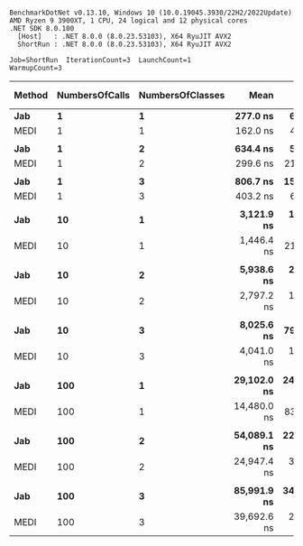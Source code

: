 ```

BenchmarkDotNet v0.13.10, Windows 10 (10.0.19045.3930/22H2/2022Update)
AMD Ryzen 9 3900XT, 1 CPU, 24 logical and 12 physical cores
.NET SDK 8.0.100
  [Host]   : .NET 8.0.0 (8.0.23.53103), X64 RyuJIT AVX2
  ShortRun : .NET 8.0.0 (8.0.23.53103), X64 RyuJIT AVX2

Job=ShortRun  IterationCount=3  LaunchCount=1  
WarmupCount=3  

```
| Method | NumbersOfCalls | NumbersOfClasses | Mean        | Error        | StdDev      | Ratio | RatioSD | Gen0    | Gen1   | Allocated | Alloc Ratio |
|------- |--------------- |----------------- |------------:|-------------:|------------:|------:|--------:|--------:|-------:|----------:|------------:|
| **Jab**    | **1**              | **1**                |    **277.0 ns** |     **62.11 ns** |     **3.40 ns** |  **1.00** |    **0.00** |  **0.0563** |      **-** |     **472 B** |        **1.00** |
| MEDI   | 1              | 1                |    162.0 ns |     47.78 ns |     2.62 ns |  0.59 |    0.02 |  0.0870 | 0.0002 |     728 B |        1.54 |
|        |                |                  |             |              |             |       |         |         |        |           |             |
| **Jab**    | **1**              | **2**                |    **634.4 ns** |     **54.24 ns** |     **2.97 ns** |  **1.00** |    **0.00** |  **0.1059** |      **-** |     **888 B** |        **1.00** |
| MEDI   | 1              | 2                |    299.6 ns |    215.61 ns |    11.82 ns |  0.47 |    0.02 |  0.1364 | 0.0005 |    1144 B |        1.29 |
|        |                |                  |             |              |             |       |         |         |        |           |             |
| **Jab**    | **1**              | **3**                |    **806.7 ns** |    **157.35 ns** |     **8.63 ns** |  **1.00** |    **0.00** |  **0.1554** |      **-** |    **1304 B** |        **1.00** |
| MEDI   | 1              | 3                |    403.2 ns |     65.49 ns |     3.59 ns |  0.50 |    0.01 |  0.1864 | 0.0010 |    1560 B |        1.20 |
|        |                |                  |             |              |             |       |         |         |        |           |             |
| **Jab**    | **10**             | **1**                |  **3,121.9 ns** |  **1,280.94 ns** |    **70.21 ns** |  **1.00** |    **0.00** |  **0.5608** |      **-** |    **4720 B** |        **1.00** |
| MEDI   | 10             | 1                |  1,446.4 ns |    213.28 ns |    11.69 ns |  0.46 |    0.01 |  0.8698 | 0.0019 |    7280 B |        1.54 |
|        |                |                  |             |              |             |       |         |         |        |           |             |
| **Jab**    | **10**             | **2**                |  **5,938.6 ns** |  **2,028.45 ns** |   **111.19 ns** |  **1.00** |    **0.00** |  **1.0605** |      **-** |    **8880 B** |        **1.00** |
| MEDI   | 10             | 2                |  2,797.2 ns |  1,919.84 ns |   105.23 ns |  0.47 |    0.02 |  1.3657 | 0.0038 |   11440 B |        1.29 |
|        |                |                  |             |              |             |       |         |         |        |           |             |
| **Jab**    | **10**             | **3**                |  **8,025.6 ns** |    **799.19 ns** |    **43.81 ns** |  **1.00** |    **0.00** |  **1.5564** |      **-** |   **13040 B** |        **1.00** |
| MEDI   | 10             | 3                |  4,041.0 ns |  1,878.36 ns |   102.96 ns |  0.50 |    0.01 |  1.8616 | 0.0076 |   15600 B |        1.20 |
|        |                |                  |             |              |             |       |         |         |        |           |             |
| **Jab**    | **100**            | **1**                | **29,102.0 ns** | **24,210.56 ns** | **1,327.06 ns** |  **1.00** |    **0.00** |  **5.6152** |      **-** |   **47200 B** |        **1.00** |
| MEDI   | 100            | 1                | 14,480.0 ns |    834.85 ns |    45.76 ns |  0.50 |    0.02 |  8.6975 | 0.0153 |   72800 B |        1.54 |
|        |                |                  |             |              |             |       |         |         |        |           |             |
| **Jab**    | **100**            | **2**                | **54,089.1 ns** | **22,621.39 ns** | **1,239.95 ns** |  **1.00** |    **0.00** | **10.5591** |      **-** |   **88800 B** |        **1.00** |
| MEDI   | 100            | 2                | 24,947.4 ns |  3,636.34 ns |   199.32 ns |  0.46 |    0.01 | 13.6719 | 0.0305 |  114400 B |        1.29 |
|        |                |                  |             |              |             |       |         |         |        |           |             |
| **Jab**    | **100**            | **3**                | **85,991.9 ns** | **34,935.75 ns** | **1,914.95 ns** |  **1.00** |    **0.00** | **15.5029** |      **-** |  **130400 B** |        **1.00** |
| MEDI   | 100            | 3                | 39,692.6 ns |  2,376.76 ns |   130.28 ns |  0.46 |    0.01 | 18.6157 | 0.0610 |  156000 B |        1.20 |
